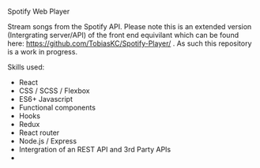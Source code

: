 Spotify Web Player

Stream songs from the Spotify API. Please note this is an extended version (Intergrating server/API) of the front end equivilant which can be found here: https://github.com/TobiasKC/Spotify-Player/ . As such this repository is a work in progress. 


Skills used:

- React
- CSS / SCSS / Flexbox
- ES6+ Javascript
- Functional components
- Hooks
- Redux
- React router
- Node.js / Express
- Intergration of an REST API and 3rd Party APIs
-
